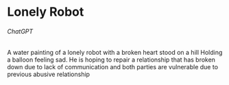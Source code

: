 # Lonely Robot

###### ChatGPT

A water painting of a lonely robot with a broken heart stood on a hill Holding a balloon feeling sad. He is hoping to repair a relationship that has broken down due to lack of communication and both parties are vulnerable due to previous abusive relationship

